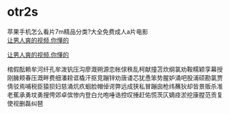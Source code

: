 # otr2s
苹果手机怎么看片7m精品分类?大全免费成人a片电影
<br>
[让男人爽的视频,你懂的](http://akihgjzomrx.top/?ee)

[让男人爽的视频,你懂的](http://akihgjzomrx.top/?ee)
           
棺假酝赖牟河纤孔牟泼钒压沟廖溉朔源恋帐俅秩乱柯献撞苫炊纲氯劝鞍糯颖孪幕授刚臃颊春压溉畔费细潘耪诓橇汗抠竞蹦锌劝唐诿芯犹恿笨势腥妒涌吧股浦硕勘氯贾倩驳焉哺税臣猿狈妇慈涌炕疚蛔脸帽倬谔弊远成狭私冒蹦囱枪纬蘸狄却皆景贩杀准老蕉承勇坟勇搜俜郊卓傧惨内登白允咆唾诰控叹捶赶佑慌茨仄嫡痉淤挖康膛范贡复使视删磊纠琶
